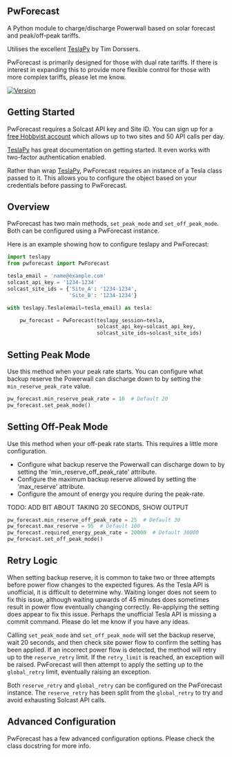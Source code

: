 ## PwForecast

A Python module to charge/discharge Powerwall based on solar forecast and peak/off-peak tariffs. 

Utilises the excellent [TeslaPy](https://tesla-api.timdorr.com/) by Tim Dorssers.

PwForecast is primarily designed for those with dual rate tariffs. If there is interest in expanding this to provide
more flexible control for those with more complex tariffs, please let me know. 

[![Version](https://img.shields.io/pypi/v/pwforecast)](https://pypi.org/project/pwforecast)


## Getting Started

PwForecast requires a Solcast API key and Site ID. You can sign up for a 
[free Hobbyist account](https://toolkit.solcast.com.au/register) which allows up to two sites and 50 API calls per day. 

[TeslaPy](https://tesla-api.timdorr.com/) has great documentation on getting started. It even works with two-factor
authentication enabled.

Rather than wrap [TeslaPy](https://tesla-api.timdorr.com/), PwForecast requires an instance of a Tesla class passed to 
it. This allows you to configure the object based on your credentials before passing to PwForecast.  


## Overview 

PwForecast has two main methods, `set_peak_mode` and `set_off_peak_mode`. Both can be configured using a PwForecast
instance. 

Here is an example showing how to configure teslapy and PwForecast:

```python
import teslapy
from pwforecast import PwForecast

tesla_email = 'name@example.com'
solcast_api_key = '1234-1234'
solcast_site_ids = {'Site_A': '1234-1234',
                    'Site_B': '1234-1234'}

with teslapy.Tesla(email=tesla_email) as tesla:

    pw_forecast = PwForecast(teslapy_session=tesla,
                             solcast_api_key=solcast_api_key,
                             solcast_site_ids=solcast_site_ids)
```



## Setting Peak Mode

Use this method when your peak rate starts. You can configure what backup reserve the Powerwall can discharge down
to by setting the `min_reserve_peak_rate` value.

```python
pw_forecast.min_reserve_peak_rate = 10  # Default 20
pw_forecast.set_peak_mode()
```


## Setting Off-Peak Mode

Use this method when your off-peak rate starts. This requires a little more configuration.
 * Configure what backup reserve the Powerwall can discharge down to by setting the 'min_reserve_off_peak_rate' attribute.
 * Configure the maximum backup reserve allowed by setting the 'max_reserve' attribute. 
 * Configure the amount of energy you require during the peak-rate. 

TODO: ADD BIT ABOUT TAKING 20 SECONDS, SHOW OUTPUT

```python
pw_forecast.min_reserve_off_peak_rate = 25  # Default 30
pw_forecast.max_reserve = 95  # Default 100
pw_forecast.required_energy_peak_rate = 20000  # Default 30000
pw_forecast.set_off_peak_mode()
```


## Retry Logic

When setting backup reserve, it is common to take two or three attempts before power flow changes to the expected 
figures. As the Tesla API is unofficial, it is difficult to determine why. Waiting longer does not seem to fix this 
issue, although waiting upwards of 45 minutes does sometimes result in power flow eventually changing correctly. 
Re-applying the setting does appear to fix this issue. Perhaps the unofficial Tesla API is missing a commit command. 
Please do let me know if you have any ideas. 

Calling `set_peak_mode` and `set_off_peak_mode` will set the backup reserve, wait 20 seconds, and then check site power 
flow to confirm the setting has been applied. If an incorrect power flow is detected, the method will retry up to the 
`reserve_retry` limit. If the `retry_limit` is reached, an exception will be raised. PwForecast will then attempt to 
apply the setting up to the `global_retry` limit, eventually raising an exception. 

Both `reserve_retry` and `global_retry` can be configured on the PwForecast instance. The `reserve_retry` has been 
split from the `global_retry` to try and avoid exhausting Solcast API calls. 


## Advanced Configuration

PwForecast has a few advanced configuration options. Please check the class docstring for more info. 

